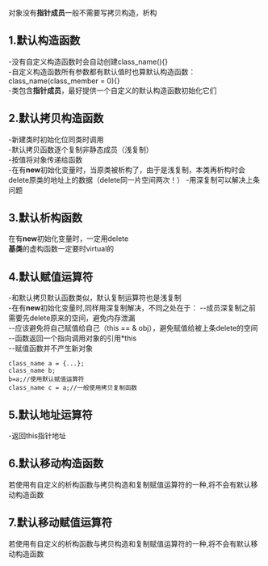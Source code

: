 对象没有**指针成员**一般不需要写拷贝构造，析构
## 1.默认构造函数 ##  
-没有自定义构造函数时会自动创建class_name(){}  
-自定义构造函数所有参数都有默认值时也算默认构造函数：class_name(class_member = 0){}  
-类包含**指针成员**，最好提供一个自定义的默认构造函数初始化它们  

## 2.默认拷贝构造函数 ##  
-新建类时初始化位同类时调用   
-默认拷贝函数逐个复制非静态成员（浅复制）  
-按值将对象传递给函数  
-在有**new**初始化变量时，当原类被析构了，由于是浅复制，本类再析构时会delete原类的地址上的数据（delete同一片空间两次！） 
-用深复制可以解决上条问题  
## 3.默认析构函数 ##  
在有**new**初始化变量时，一定用delete  
**基类**的虚构函数一定要时virtual的  
## 4.默认赋值运算符 ##  
-和默认拷贝默认函数类似，默认复制运算符也是浅复制  
-在有**new**初始化变量时,同样用深复制解决，不同之处在于：
--成员深复制之前需要先delete原来的空间，避免内存泄漏  
--应该避免将自己赋值给自己（this == & obj），避免赋值给被上条delete的空间
--函数返回一个指向调用对象的引用*this  
--赋值函数并不产生新对象  

    class_name a = {...};
    class_name b;
    b=a;//使用默认赋值运算符  
    class_name c = a;//一般使用拷贝复制函数
    
## 5.默认地址运算符 ##  
-返回this指针地址

## 6.默认移动构造函数 ##  
若使用有自定义的析构函数与拷贝构造和复制赋值运算符的一种,将不会有默认移动构造函数
## 7.默认移动赋值运算符 ##  
若使用有自定义的析构函数与拷贝构造和复制赋值运算符的一种,将不会有默认移动构造函数
